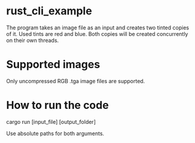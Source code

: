 # rust_cli_example
The program takes an image file as an input and creates two tinted copies of it. Used tints are red and blue. Both copies will be created concurrently on their own threads.

# Supported images
Only uncompressed RGB .tga image files are supported.

# How to run the code
cargo run [input_file] [output_folder]

Use absolute paths for both arguments.
